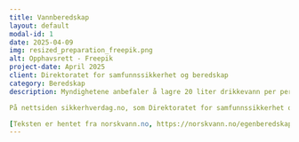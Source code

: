 ```yaml
---
title: Vannberedskap
layout: default
modal-id: 1
date: 2025-04-09
img: resized_preparation_freepik.png
alt: Opphavsrett - Freepik
project-date: April 2025
client: Direktoratet for samfunnssikkerhet og beredskap
category: Beredskap
description: Myndighetene anbefaler å lagre 20 liter drikkevann per person for å dekke minimumsbehovet for en uke, dersom noe skulle skje med vannet i springen.

På nettsiden sikkerhverdag.no, som Direktoratet for samfunnssikkerhet og beredskap (DSB) står bak, finnes blant annet gode tips og råd knyttet til lagring av vann. Følger innbyggerne rådene kan vannet fint lagres i årevis, og fortsatt være trygt å drikke.

[Teksten er hentet fra norskvann.no, https://norskvann.no/egenberedskapsuka-2024-vann-i-beredskap/]
---
```

